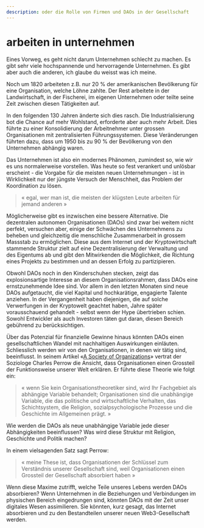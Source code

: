 ```yaml
---
description: oder die Rolle von Firmen und DAOs in der Gesellschaft
---
```


# arbeiten in unternehmen

Eines Vorweg, es geht nicht darum Unternehmen schlecht zu machen. Es gibt sehr viele hochspannende und hervorragende Unternehmen. Es gibt aber auch die anderen, ich glaube du weisst was ich meine.

Noch um 1820 arbeiteten z.B. nur 20 % der amerikanischen Bevölkerung für eine Organisation, welche Löhne zahlte. Der Rest arbeitete in der Landwirtschaft, in der Fischerei, im eigenen Unternehmen oder teilte seine Zeit zwischen diesen Tätigkeiten auf.

In den folgenden 130 Jahren änderte sich dies rasch. Die Industrialisierung bot die Chance auf mehr Wohlstand, erforderte aber auch mehr Arbeit. Dies führte zu einer Konsolidierung der Arbeitnehmer unter grossen Organisationen mit zentralisierten Führungssystemen. Diese Veränderungen führten dazu, dass um 1950 bis zu 90 % der Bevölkerung von den Unternehmen abhängig waren.

Das Unternehmen ist also ein modernes Phänomen, zumindest so, wie wir es uns normalerweise vorstellen. Was heute so fest verankert und unlösbar erscheint - die Vorgabe für die meisten neuen Unternehmungen - ist in Wirklichkeit nur der jüngste Versuch der Menschheit, das Problem der Koordination zu lösen.

> « egal, wer man ist, die meisten der klügsten Leute arbeiten für jemand anderen »

Möglicherweise gibt es inzwischen eine bessere Alternative. Die dezentralen autonomen Organisationen (DAOs) sind zwar bei weitem nicht perfekt, versuchen aber, einige der Schwächen des Unternehmens zu beheben und gleichzeitig die menschliche Zusammenarbeit in grossem Massstab zu ermöglichen. Diese aus dem Internet und der Kryptowirtschaft stammende Struktur zielt auf eine Dezentralisierung der Verwaltung und des Eigentums ab und gibt den Mitwirkenden die Möglichkeit, die Richtung eines Projekts zu bestimmen und an dessen Erfolg zu partizipieren.

Obwohl DAOs noch in den Kinderschuhen stecken, zeigt das explosionsartige Interesse an diesem Organisationsrahmen, dass DAOs eine ernstzunehmende Idee sind. Vor allem in den letzten Monaten sind neue DAOs aufgetaucht, die viel Kapital und hochkarätige, engagierte Talente anziehen. In der Vergangenheit haben diejenigen, die auf solche Verwerfungen in der Kryptowelt geachtet haben, Jahre später vorausschauend gehandelt - selbst wenn der Hype übertrieben schien. Sowohl Entwickler als auch Investoren täten gut daran, diesen Bereich gebührend zu berücksichtigen.

Über das Potenzial für finanzielle Gewinne hinaus könnten DAOs einen gesellschaftlichen Wandel mit nachhaltigen Auswirkungen einläuten. Schliesslich werden wir von den Organisationen, in denen wir tätig sind, beeinflusst. In seinem Artikel «[A Society of Organizations](https://daominds.io/extasocietyoforganizations)» vertrat der Soziologe Charles Perrow die Ansicht, dass Organisationen einen Grossteil der Funktionsweise unserer Welt erklären. Er führte diese Theorie wie folgt ein:

> « wenn Sie kein Organisationstheoretiker sind, wird Ihr Fachgebiet als abhängige Variable behandelt; Organisationen sind die unabhängige Variable, die das politische und wirtschaftliche Verhalten, das Schichtsystem, die Religion, sozialpsychologische Prozesse und die Geschichte im Allgemeinen prägt. »

Wie werden die DAOs als neue unabhängige Variable jede dieser Abhängigkeiten beeinflussen? Was wird diese Struktur mit Religion, Geschichte und Politik machen?

In einem vielsagenden Satz sagt Perrow:

> « meine These ist, dass Organisationen der Schlüssel zum Verständnis unserer Gesellschaft sind, weil Organisationen einen Grossteil der Gesellschaft absorbiert haben »

Wenn diese Maxime zutrifft, welche Teile unseres Lebens werden DAOs absorbieren? Wenn Unternehmen in die Beziehungen und Verbindungen im physischen Bereich eingedrungen sind, könnten DAOs mit der Zeit unser digitales Wesen assimilieren. Sie könnten, kurz gesagt, das Internet absorbieren und zu den Bestandteilen unserer neuen Web3-Gesellschaft werden.

